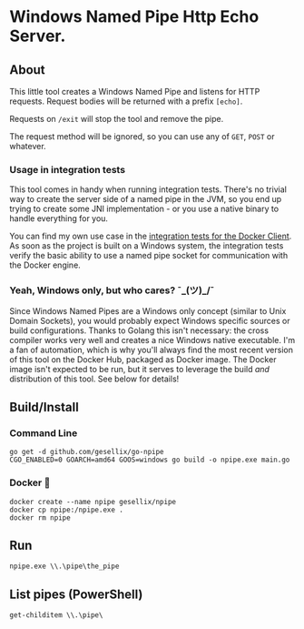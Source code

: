 # Windows Named Pipe Http Echo Server.

## About

This little tool creates a Windows Named Pipe and listens for HTTP requests.
Request bodies will be returned with a prefix `[echo]`.

Requests on `/exit` will stop the tool and remove the pipe.

The request method will be ignored, so you can use any of `GET`, `POST` or whatever.

### Usage in integration tests

This tool comes in handy when running integration tests. There's no trivial way to create the server side
 of a named pipe in the JVM, so you end up trying to create some JNI implementation - or you use a native
 binary to handle everything for you.
 
You can find my own use case in the [integration tests for the Docker Client](https://github.com/gesellix/docker-client/blob/94ea21ff5620235d51a2adbc4b4106d55e0b0887/client/src/integrationTest/groovy/de/gesellix/docker/client/filesocket/HttpOverNamedPipeIntegrationTest.groovy#L55).
As soon as the project is built on a Windows system, the integration tests verify
 the basic ability to use a named pipe socket for communication with the Docker engine.  

### Yeah, Windows only, but who cares? ¯\_(ツ)_/¯

Since Windows Named Pipes are a Windows only concept (similar to Unix Domain Sockets), you would probably expect
 Windows specific sources or build configurations. Thanks to Golang this isn't necessary: the cross compiler 
 works very well and creates a nice Windows native executable. I'm a fan of automation, which is why
 you'll always find the most recent version of this tool on the Docker Hub, packaged as Docker image.
 The Docker image isn't expected to be run, but it serves to leverage the build _and_ distribution of this tool.
 See below for details!

## Build/Install

### Command Line

    go get -d github.com/gesellix/go-npipe
    CGO_ENABLED=0 GOARCH=amd64 GOOS=windows go build -o npipe.exe main.go

### Docker :whale:

    docker create --name npipe gesellix/npipe
    docker cp npipe:/npipe.exe .
    docker rm npipe

## Run

    npipe.exe \\.\pipe\the_pipe

## List pipes (PowerShell)

    get-childitem \\.\pipe\
